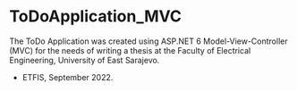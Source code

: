 # ToDoApplication_MVC
The ToDo Application was created using ASP.NET 6 Model-View-Controller (MVC) for the needs of writing a thesis at the Faculty of Electrical Engineering, University of East Sarajevo.
- ETFIS, September 2022.
